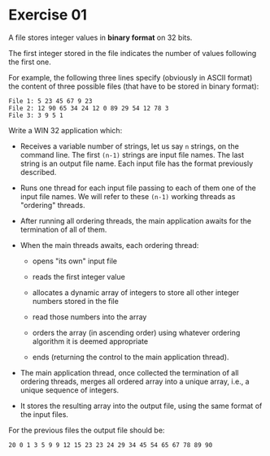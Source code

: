 # Exercise 01


A file stores integer values in **binary format** on 32 bits.

The first integer stored in the file indicates the number of values
following the first one.

For example, the following three lines specify (obviously in ASCII
format) the content of three possible files (that have to be stored in
binary format):

```
File 1: 5 23 45 67 9 23
File 2: 12 90 65 34 24 12 0 89 29 54 12 78 3
File 3: 3 9 5 1
```

Write a WIN 32 application which:

- Receives a variable number of strings, let us say `n` strings, on the
  command line.
  The first `(n-1)` strings are input file names.
  The last string is an output file name.
  Each input file has the format previously described.

- Runs one thread for each input file passing to each of them one of
  the input file names.
  We will refer to these `(n-1)` working threads as "ordering" threads.

- After running all ordering threads, the main application awaits for
  the termination of all of them.

- When the main threads awaits, each ordering thread:

  - opens "its own" input file

  - reads the first integer value

  - allocates a dynamic array of integers to store all other integer
    numbers stored in the file

  - read those numbers into the array

  - orders the array (in ascending order) using whatever ordering
    algorithm it is deemed appropriate

  - ends (returning the control to the main application thread).

- The main application thread, once collected the termination of all
  ordering threads, merges all ordered array into a unique array,
  i.e., a unique sequence of integers.

- It stores the resulting array into the output file, using the
  same format of the input files.

For the previous files the output file should be:

    20 0 1 3 5 9 9 12 15 23 23 24 29 34 45 54 65 67 78 89 90
